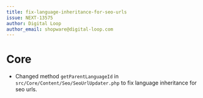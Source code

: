 ```yaml
---
title: fix-language-inheritance-for-seo-urls
issue: NEXT-13575
author: Digital Loop
author_email: shopware@digital-loop.com 
---
```

# Core
*  Changed method `getParentLanguageId` in `src/Core/Content/Seo/SeoUrlUpdater.php` to fix language inheritance for seo urls.
